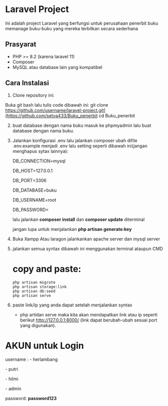 # Laravel Project

Ini adalah project Laravel yang berfungsi untuk perusahaan penerbit buku memanage buku-buku yang mereka terbitkan secara sederhana

## Prasyarat
- PHP >= 8.2 (karena laravel 11)
- Composer
- MySQL atau database lain yang kompatibel

## Cara Instalasi

1. Clone repository ini:

Buka git bash lalu tulis code dibawah ini:
git clone https://github.com/username/laravel-project.git](https://github.com/setya433/Buku_penerbit
cd Buku_penerbit

2. buat database dengan nama buku
   masuk ke phpmyadmin lalu buat database dengan nama buku.
    
3. Jalankan konfigurasi .env lalu jalankan composer
   ubah difile .env.example menjadi .env lalu setting seperti dibawah ini(jangan menghapus sytax lainnya):
   <p>DB_CONNECTION=mysql</p>
    <p>DB_HOST=127.0.0.1</p>
    <p>DB_PORT=3306</p>
    <p>DB_DATABASE=buku</p>
    <p>DB_USERNAME=root</p>
    <p>DB_PASSWORD=</p>

   lalu jalankan <b>composer install</b> dan <b>composer update</b> diterminal

   jangan lupa untuk menjalankan <b>php artisan generate:key</b>

5. Buka Xampp Atau laragon
   jalankankan apache server dan mysql server

6. jalankan semua syntax dibawah ini menggunakan terminal ataupun CMD
   # copy and paste:
       php artisan migrate
       php artisan storage:link
       php artisan db:seed
       php artisan serve
  
8. paste link/ip yang anda dapat
    setelah menjalankan syntax
   - php artidan serve
     maka kita akan mendapatkan link atau ip seperti berikut    http://127.0.0.1:8000/   (link dapat berubah-ubah sesuai port yang digunakan).

# AKUN untuk Login
username :
    - herlambang
    <p>- putri </p>
    <p>- hilmi </p>
    <p>- admin </p>
password: <b>password123</b>

